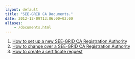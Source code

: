 ```yaml
---
layout: default
title: "SEE-GRID CA Documents."
date: 2012-12-09T13:06:00+02:00
aliases:
    - /documents.html
---
```


1. [How to set up a new SEE-GRID CA Registration Authority][ra-setup]
1. [How to change over a SEE-GRID CA Registration Authority][ra-changeover]
1. [How to create a certificate request][cert-req]

[ra-setup]: /documents/ra-setup/
[ra-changeover]: /documents/ra-changeover/
[cert-req]: /documents/certificate-requests/
